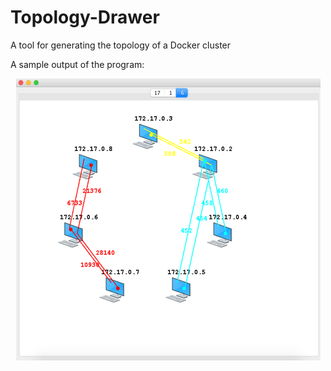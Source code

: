 # Topology-Drawer
A tool for generating the topology of a Docker cluster

A sample output of the program:

<p align="center"> 
<img src="sampleoutput.png">
</p>
